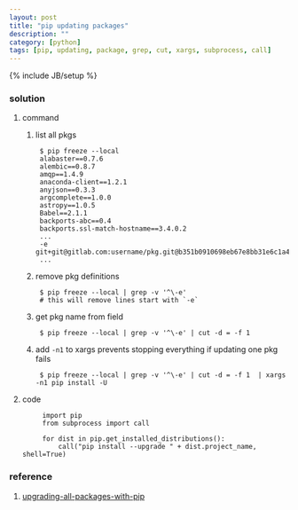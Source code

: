 ```yaml
---
layout: post
title: "pip updating packages"
description: ""
category: [python]
tags: [pip, updating, package, grep, cut, xargs, subprocess, call]
---
```

{% include JB/setup %}


### solution

1. command

    1. list all pkgs

            $ pip freeze --local
            alabaster==0.7.6
            alembic==0.8.7
            amqp==1.4.9
            anaconda-client==1.2.1
            anyjson==0.3.3
            argcomplete==1.0.0
            astropy==1.0.5
            Babel==2.1.1
            backports-abc==0.4
            backports.ssl-match-hostname==3.4.0.2
            ...
            -e git+git@gitlab.com:username/pkg.git@b351b0910698eb67e8bb31e6c1a4b8a454968cbd#egg=pkg
            ...

    1. remove pkg definitions

            $ pip freeze --local | grep -v '^\-e'
            # this will remove lines start with `-e`

    1. get pkg name from field

            $ pip freeze --local | grep -v '^\-e' | cut -d = -f 1

    1. add `-n1` to xargs prevents stopping everything if updating one pkg fails

            $ pip freeze --local | grep -v '^\-e' | cut -d = -f 1  | xargs -n1 pip install -U

1. code

            import pip
            from subprocess import call

            for dist in pip.get_installed_distributions():
                call("pip install --upgrade " + dist.project_name, shell=True)

### reference

1. [upgrading-all-packages-with-pip](http://stackoverflow.com/questions/2720014/upgrading-all-packages-with-pip)
